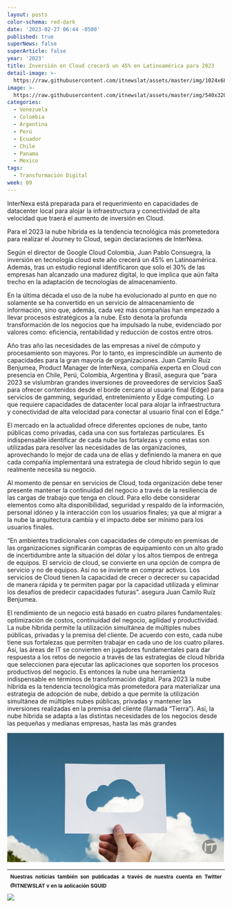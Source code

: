 ```yaml
---
layout: posts
color-schema: red-dark
date: '2023-02-27 06:44 -0500'
published: true
superNews: false
superArticle: false
year: '2023'
title: Inversión en Cloud crecerá un 45% en Latinoamérica para 2023
detail-image: >-
  https://raw.githubusercontent.com/itnewslat/assets/master/img/1024x680/Cloud-Computing-g.jpg
image: >-
  https://raw.githubusercontent.com/itnewslat/assets/master/img/540x320/Cloud-Computing-p.jpg
categories:
  - Venezuela
  - Colombia
  - Argentina
  - Perú
  - Ecuador
  - Chile
  - Panama
  - Mexico
tags:
  - Transformación Digital
week: 09
---
```

InterNexa está preparada para el requerimiento en capacidades de datacenter local para alojar la infraestructura y conectividad de alta velocidad que traerá el aumento de inversión en Cloud.

Para el 2023 la nube híbrida es la tendencia tecnológica más prometedora para realizar el Journey to Cloud, según declaraciones de InterNexa.
 
Según el director de Google Cloud Colombia, Juan Pablo Consuegra, la inversión en tecnología cloud este año crecerá un 45% en Latinoamérica. Además, tras un estudio regional identificaron que solo el 30% de las empresas han alcanzado una madurez digital, lo que implica que aún falta trecho en la adaptación de tecnologías de almacenamiento.
 
En la última década el uso de la nube ha evolucionado al punto en que no solamente se ha convertido en un servicio de almacenamiento de información, sino que, además, cada vez más compañías han empezado a llevar procesos estratégicos a la nube. Esto denota la profunda transformación de los negocios que ha impulsado la nube, evidenciado por valores como: eficiencia, rentabilidad y reducción de costos entre otros.
 
Año tras año las necesidades de las empresas a nivel de cómputo y procesamiento son mayores. Por lo tanto, es imprescindible un aumento de capacidades para la gran mayoría de organizaciones. Juan Camilo Ruíz Benjumea, Product Manager de InterNexa, compañía experta en Cloud con presencia en Chile, Perú, Colombia, Argentina y Brasil, asegura que “para 2023 se vislumbran grandes inversiones de proveedores de servicios SaaS para ofrecer contenidos desde el borde cercano al usuario final (Edge) para servicios de gamming, seguridad, entretenimiento y Edge computing. Lo que requiere capacidades de datacenter local para alojar la infraestructura y conectividad de alta velocidad para conectar al usuario final con el Edge.”

El mercado en la actualidad ofrece diferentes opciones de nube, tanto públicas como privadas, cada una con sus fortalezas particulares. Es indispensable identificar de cada nube las fortalezas y como estas son utilizadas para resolver las necesidades de las organizaciones, aprovechando lo mejor de cada una de ellas y definiendo la manera en que cada compañía implementará una estrategia de cloud híbrido según lo que realmente necesita su negocio.

Al momento de pensar en servicios de Cloud, toda organización debe tener presente mantener la continuidad del negocio a través de la resiliencia de las cargas de trabajo que tenga en cloud.  Para ello debe considerar elementos como alta disponibilidad, seguridad y respaldo de la información, personal idóneo y la interacción con los usuarios finales; ya que al migrar a la nube la arquitectura cambia y el impacto debe ser mínimo para los usuarios finales. 

“En ambientes tradicionales con capacidades de cómputo en premisas de las organizaciones significarán compras de equipamiento con un alto grado de incertidumbre ante la situación del dólar y los altos tiempos de entrega de equipos. El servicio de cloud, se convierte en una opción de compra de servicio y no de equipos. Así no se invierte en comprar activos. Los servicios de Cloud tienen la capacidad de crecer o decrecer su capacidad de manera rápida y te permiten pagar por la capacidad utilizada y eliminar los desafíos de predecir capacidades futuras”. asegura Juan Camilo Ruíz Benjumea.

El rendimiento de un negocio está basado en cuatro pilares fundamentales: optimización de costos, continuidad del negocio, agilidad y productividad. La nube híbrida permite la utilización simultánea de múltiples nubes públicas, privadas y la premisa del cliente. De acuerdo con esto, cada nube tiene sus fortalezas que permiten trabajar en cada uno de los cuatro pilares. Así, las áreas de IT se convierten en jugadores fundamentales para dar respuesta a los retos de negocio a través de las estrategias de cloud híbrida que seleccionen para ejecutar las aplicaciones que soporten los procesos productivos del negocio. 
Es entonces la nube una herramienta indispensable en términos de transformación digital. Para 2023 la nube híbrida es la tendencia tecnológica más prometedora para materializar una estrategia de adopción de nube, debido a que permite la utilización simultánea de múltiples nubes públicas, privadas y mantener las inversiones realizadas en la premisa del cliente (llamada “Tierra”).  Así, la nube hibrida se adapta a las distintas necesidades de los negocios desde las pequeñas y medianas empresas, hasta las más grandes

![](https://raw.githubusercontent.com/itnewslat/assets/master/img/540x320/Cloud-Computing-p.jpg)

<table style="height: 42px;" width="569">
<tbody>
<tr>
<td style="text-align: justify;"><sub><strong>Nuestras noticias también son publicadas a través de nuestra cuenta en Twitter <a href="https://twitter.com/itnewslat?lang=es">@ITNEWSLAT</a> y en la aplicación <a href="https://squidapp.co/en/">SQUID</a></strong></sub></td>
</tr>
</tbody>
</table>

<img src="https://tracker.metricool.com/c3po.jpg?hash=56f88a41e39ab42c063cc51676587a04"/>